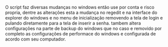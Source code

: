 O script faz diversas mudanças no windows então use por conta e risco propria, dentre as alterações esta a mudança no regedit e na interface do explorer do windows e no menu de inicialização removendo a tela de login e pulando diretamente para a tela de inserir a senha. tambem altera configurações na parte de backup do windows que no caso e removido por completo as configurações de performace do windows e configurada de acordo com seu computador.
